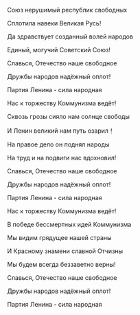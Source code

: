Союз нерушимый республик свободных

Сплотила навеки Великая Русь!

Да здравствует созданный волей народов

Единый, могучий Советский Союз!

Славься, Отечество наше свободное

Дружбы народов надёжный оплот!

Партия Ленина - сила народная

Нас к торжеству Коммунизма ведёт!

Сквозь грозы сияло нам солнце свободы

И Ленин великий нам путь озарил！

На правое дело он поднял народы

На труд и на подвиги нас вдохновил!

Славься, Отечество наше свободное

Дружбы народов надёжный оплот!

Партия Ленина - сила народная

Нас к торжеству Коммунизма ведёт!

В победе бессмертных идей Коммунизма

Мы видим грядущее нашей страны

И Красному знамени славной Отчизны

Мы будем всегда беззаветно верны!

Славься, Отечество наше свободное

Дружбы народов надёжный оплот!

Партия Ленина - сила народная

